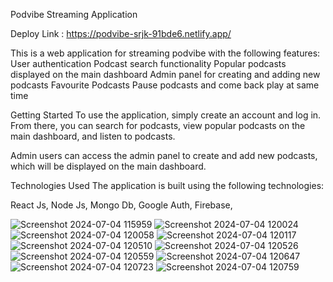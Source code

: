 Podvibe Streaming Application

Deploy Link : https://podvibe-srjk-91bde6.netlify.app/

This is a web application for streaming podvibe with the following features:
User authentication
Podcast search functionality
Popular podcasts displayed on the main dashboard
Admin panel for creating and adding new podcasts
Favourite Podcasts
Pause podcasts and come back play at same time

Getting Started
To use the application, simply create an account and log in. From there, you can search for podcasts, view popular podcasts on the main dashboard, and listen to podcasts.

Admin users can access the admin panel to create and add new podcasts, which will be displayed on the main dashboard.

Technologies Used
The application is built using the following technologies:

React Js,
Node Js,
Mongo Db,
Google Auth,
Firebase,


![Screenshot 2024-07-04 115959](https://github.com/shrikant215/new_podvibe/assets/128452488/e161650e-3431-4408-9a83-18e0ffb24453)
![Screenshot 2024-07-04 120024](https://github.com/shrikant215/new_podvibe/assets/128452488/b6975355-4f6c-4ee7-ab17-432a3320c405)
![Screenshot 2024-07-04 120058](https://github.com/shrikant215/new_podvibe/assets/128452488/7ee229d4-305c-4f29-a800-26daf76fd49c)
![Screenshot 2024-07-04 120117](https://github.com/shrikant215/new_podvibe/assets/128452488/ebb6c61f-364e-48c3-bc62-3ddc68efb170)
![Screenshot 2024-07-04 120510](https://github.com/shrikant215/new_podvibe/assets/128452488/64906828-389b-43e9-828e-5507680c9449)
![Screenshot 2024-07-04 120526](https://github.com/shrikant215/new_podvibe/assets/128452488/ae2a5757-bc13-4f3a-b5ed-5a1e69203347)
![Screenshot 2024-07-04 120559](https://github.com/shrikant215/new_podvibe/assets/128452488/a27cfda4-e4bc-4029-bef2-e7842e576f0f)
![Screenshot 2024-07-04 120647](https://github.com/shrikant215/new_podvibe/assets/128452488/4ed9fb63-0faf-409e-874d-6800c30f15ee)
![Screenshot 2024-07-04 120723](https://github.com/shrikant215/new_podvibe/assets/128452488/891f06ce-27b6-4385-bf9a-c57206d121b9)
![Screenshot 2024-07-04 120759](https://github.com/shrikant215/new_podvibe/assets/128452488/d8e1d873-610b-4692-868d-8b567d00a479)


